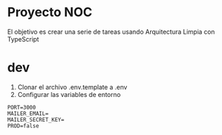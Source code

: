 # Proyecto NOC

El objetivo es crear una serie de tareas usando Arquitectura Limpia con TypeScript

# dev

1. Clonar el archivo .env.template a .env
2. Configurar las variables de entorno

```
PORT=3000
MAILER_EMAIL=
MAILER_SECRET_KEY=
PROD=false

```
